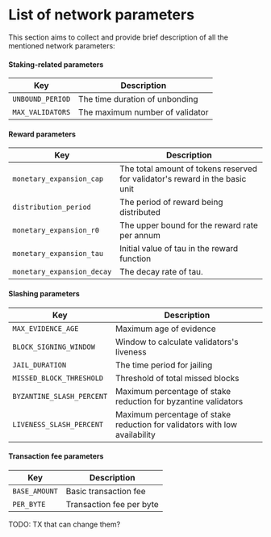 # List of network parameters

This section aims to collect and provide brief description of all the mentioned network parameters:

#### Staking-related parameters

| Key              | Description                     |
| ---------------- | ------------------------------- |
| `UNBOUND_PERIOD` | The time duration of unbonding  |
| `MAX_VALIDATORS` | The maximum number of validator |

#### Reward parameters

| Key                        | Description                                                                  |
| -------------------------- | ---------------------------------------------------------------------------- |
| `monetary_expansion_cap`   | The total amount of tokens reserved for validator's reward in the basic unit |
| `distribution_period`      | The period of reward being distributed                                       |
| `monetary_expansion_r0`    | The upper bound for the reward rate per annum                                |
| `monetary_expansion_tau`   | Initial value of tau in the reward function                                  |
| `monetary_expansion_decay` | The decay rate of tau.                                                       |

#### Slashing parameters

| Key                       | Description                                                                |
| ------------------------- | -------------------------------------------------------------------------- |
| `MAX_EVIDENCE_AGE`        | Maximum age of evidence                                                    |
| `BLOCK_SIGNING_WINDOW`    | Window to calculate validators's liveness                                  |
| `JAIL_DURATION`           | The time period for jailing                                                |
| `MISSED_BLOCK_THRESHOLD`  | Threshold of total missed blocks                                           |
| `BYZANTINE_SLASH_PERCENT` | Maximum percentage of stake reduction for byzantine validators             |
| `LIVENESS_SLASH_PERCENT`  | Maximum percentage of stake reduction for validators with low availability |

#### Transaction fee parameters

| Key           | Description              |
| ------------- | ------------------------ |
| `BASE_AMOUNT` | Basic transaction fee    |
| `PER_BYTE`    | Transaction fee per byte |

TODO: TX that can change them?
